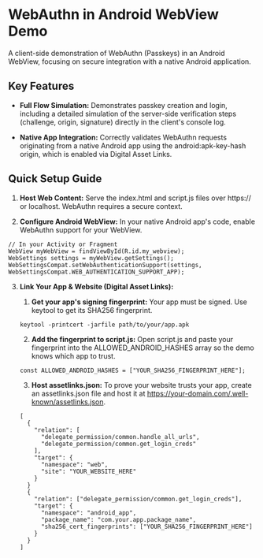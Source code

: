 # WebAuthn in Android WebView Demo
A client-side demonstration of WebAuthn (Passkeys) in an Android WebView, focusing on secure integration with a native Android application.

## Key Features
* **Full Flow Simulation:** Demonstrates passkey creation and login, including a detailed simulation of the server-side verification steps (challenge, origin, signature) directly in the client's console log.

* **Native App Integration:** Correctly validates WebAuthn requests originating from a native Android app using the android:apk-key-hash origin, which is enabled via Digital Asset Links.

## Quick Setup Guide
1. **Host Web Content:** Serve the index.html and script.js files over https:// or localhost. WebAuthn requires a secure context.

2. **Configure Android WebView:** In your native Android app's code, enable WebAuthn support for your WebView.

```
// In your Activity or Fragment
WebView myWebView = findViewById(R.id.my_webview);
WebSettings settings = myWebView.getSettings();
WebSettingsCompat.setWebAuthenticationSupport(settings, WebSettingsCompat.WEB_AUTHENTICATION_SUPPORT_APP);
```

3. **Link Your App & Website (Digital Asset Links):**

   1. **Get your app's signing fingerprint:**
   Your app must be signed. Use keytool to get its SHA256 fingerprint.

   ```
   keytool -printcert -jarfile path/to/your/app.apk
   ```

   2. **Add the fingerprint to script.js:**
   Open script.js and paste your fingerprint into the ALLOWED_ANDROID_HASHES array so the demo knows which app to trust.

   ```
   const ALLOWED_ANDROID_HASHES = ["YOUR_SHA256_FINGERPRINT_HERE"];
   ```

   3. **Host assetlinks.json:**
   To prove your website trusts your app, create an assetlinks.json file and host it at https://your-domain.com/.well-known/assetlinks.json.

   ```
   [
     {
       "relation": [
         "delegate_permission/common.handle_all_urls",
         "delegate_permission/common.get_login_creds"
       ],
       "target": {
         "namespace": "web",
         "site": "YOUR_WEBSITE_HERE"
       }
     }
     {
       "relation": ["delegate_permission/common.get_login_creds"],
       "target": {
         "namespace": "android_app",
         "package_name": "com.your.app.package_name",
         "sha256_cert_fingerprints": ["YOUR_SHA256_FINGERPRINT_HERE"]
       }
     }
   ]
   ```